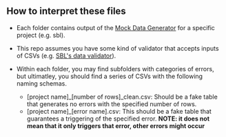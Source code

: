 ## How to interpret these files

- Each folder contains output of the [Mock Data Generator](https://github.com/cfpb/regtech-mock-data-generator) for a specific project (e.g. sbl).
- This repo assumes you have some kind of validator that accepts inputs of CSVs (e.g. [SBL's data validator](https://github.com/cfpb/regtech-data-validator)).
- Within each folder, you may find subfolders with categories of errors, but ultimatley, you should find a series of CSVs with the following naming schemas.

  - [project name]_[number of rows]_clean.csv: Should be a fake table that generates no errors with the specified number of rows. 
  - [project name]_[error name].csv: This should be a fake table that guarantees a triggering of the specified error. **NOTE: it does not mean that it only triggers that error, other errors might occur**
  
